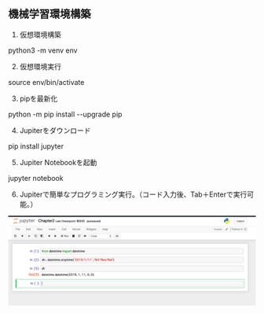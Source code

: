 ## 機械学習環境構築

1. 仮想環境構築

python3 -m venv env

2. 仮想環境実行

source env/bin/activate

3. pipを最新化

python -m pip install --upgrade pip

4. Jupiterをダウンロード

pip install jupyter

5. Jupiter Notebookを起動

jupyter notebook

6. Jupiterで簡単なプログラミング実行。（コード入力後、Tab＋Enterで実行可能。）

![image-20190714214713905](./image-20190714214713905.png)

